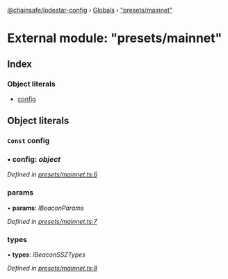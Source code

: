 [@chainsafe/lodestar-config](../README.md) › [Globals](../globals.md) › ["presets/mainnet"](_presets_mainnet_.md)

# External module: "presets/mainnet"

## Index

### Object literals

* [config](_presets_mainnet_.md#const-config)

## Object literals

### `Const` config

### ▪ **config**: *object*

*Defined in [presets/mainnet.ts:6](https://github.com/ChainSafe/lodestar/blob/53533586a/packages/lodestar-config/src/presets/mainnet.ts#L6)*

###  params

• **params**: *IBeaconParams*

*Defined in [presets/mainnet.ts:7](https://github.com/ChainSafe/lodestar/blob/53533586a/packages/lodestar-config/src/presets/mainnet.ts#L7)*

###  types

• **types**: *IBeaconSSZTypes*

*Defined in [presets/mainnet.ts:8](https://github.com/ChainSafe/lodestar/blob/53533586a/packages/lodestar-config/src/presets/mainnet.ts#L8)*
